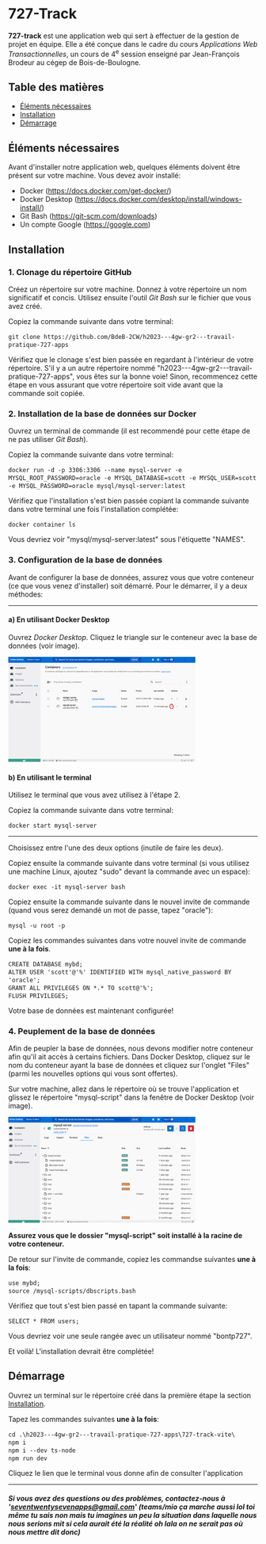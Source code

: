 # 727-Track

**727-track** est une application web qui sert à effectuer de la gestion de projet en équipe. Elle a été conçue dans le cadre du cours _Applications Web Transactionnelles_, un cours de 4<sup>e</sup> session enseigné par Jean-François Brodeur au cégep de Bois-de-Boulogne.

## Table des matières

- [Éléments nécessaires](#éléments-nécessaires)
- [Installation](#installation)
- [Démarrage](#démarrage)

## Éléments nécessaires

Avant d'installer notre application web, quelques éléments doivent être présent sur votre machine. Vous devez avoir installé:

- Docker (https://docs.docker.com/get-docker/)
- Docker Desktop (https://docs.docker.com/desktop/install/windows-install/)
- Git Bash (https://git-scm.com/downloads)
- Un compte Google (https://google.com)

## Installation

### 1. Clonage du répertoire GitHub

Créez un répertoire sur votre machine. Donnez à votre répertoire un nom significatif et concis. Utilisez ensuite l'outil _Git Bash_ sur le fichier que vous avez créé.

Copiez la commande suivante dans votre terminal:

```
git clone https://github.com/BdeB-2CW/h2023---4gw-gr2---travail-pratique-727-apps
```

Vérifiez que le clonage s'est bien passée en regardant à l'intérieur de votre répertoire. S'il y a un autre répertoire nommé "h2023---4gw-gr2---travail-pratique-727-apps", vous êtes sur la bonne voie! Sinon, recommencez cette étape en vous assurant que votre répertoire soit vide avant que la commande soit copiée.

### 2. Installation de la base de données sur Docker

Ouvrez un terminal de commande (il est recommendé pour cette étape de ne pas utiliser _Git Bash_).

Copiez la commande suivante dans votre terminal:

```
docker run -d -p 3306:3306 --name mysql-server -e MYSQL_ROOT_PASSWORD=oracle -e MYSQL_DATABASE=scott -e MYSQL_USER=scott -e MYSQL_PASSWORD=oracle mysql/mysql-server:latest
```

Vérifiez que l'installation s'est bien passée copiant la commande suivante dans votre terminal une fois l'installation complétée:

```
docker container ls
```

Vous devriez voir "mysql/mysql-server:latest" sous l'étiquette "NAMES".

### 3. Configuration de la base de données

Avant de configurer la base de données, assurez vous que votre conteneur (ce que vous venez d'installer) soit démarré. Pour le démarrer, il y a deux méthodes:

---

#### a) En utilisant Docker Desktop

Ouvrez _Docker Desktop_. Cliquez le triangle sur le conteneur avec la base de données (voir image).

<img src="assets/docker.png" width="75%">

#### b) En utilisant le terminal

Utilisez le terminal que vous avez utilisez à l'étape 2.

Copiez la commande suivante dans votre terminal:

```
docker start mysql-server
```

---

Choisissez entre l'une des deux options (inutile de faire les deux).

Copiez ensuite la commande suivante dans votre terminal (si vous utilisez une machine Linux, ajoutez "sudo" devant la commande avec un espace):

```
docker exec -it mysql-server bash
```

Copiez ensuite la commande suivante dans le nouvel invite de commande (quand vous serez demandé un mot de passe, tapez "oracle"):

```
mysql -u root -p
```

Copiez les commandes suivantes dans votre nouvel invite de commande **une à la fois**.

```
CREATE DATABASE mybd;
ALTER USER 'scott'@'%' IDENTIFIED WITH mysql_native_password BY 'oracle';
GRANT ALL PRIVILEGES ON *.* TO scott@'%';
FLUSH PRIVILEGES;
```

Votre base de données est maintenant configurée!

### 4. Peuplement de la base de données

Afin de peupler la base de données, nous devons modifier notre conteneur afin qu'il ait accès à certains fichiers. Dans Docker Desktop, cliquez sur le nom du conteneur ayant la base de données et cliquez sur l'onglet "Files" (parmi les nouvelles options qui vous sont offertes).

Sur votre machine, allez dans le répertoire où se trouve l'application et glissez le répertoire "mysql-script" dans la fenêtre de Docker Desktop (voir image).

<img src="assets/dockerfiles.png" width="75%">

**Assurez vous que le dossier "mysql-script" soit installé à la racine de votre conteneur.**

De retour sur l'invite de commande, copiez les commandse suivantes **une à la fois**:

```
use mybd;
source /mysql-scripts/dbscripts.bash
```

Vérifiez que tout s'est bien passé en tapant la commande suivante:

```
SELECT * FROM users;
```

Vous devriez voir une seule rangée avec un utilisateur nommé "bontp727".

Et voilà! L'installation devrait être complétée!

## Démarrage

Ouvrez un terminal sur le répertoire créé dans la première étape la section [Installation](#installation).

Tapez les commandes suivantes **une à la fois**:

```
cd .\h2023---4gw-gr2---travail-pratique-727-apps\727-track-vite\
npm i
npm i --dev ts-node
npm run dev
```

Cliquez le lien que le terminal vous donne afin de consulter l'application

---

##### Si vous avez des questions ou des problèmes, contactez-nous à 'seventwentysevenapps@gmail.com' (teams/mio ça marche aussi lol toi même tu sais non mais tu imagines un peu la situation dans laquelle nous nous serions mit si cela aurait été la réalité oh lala on ne serait pas où nous mettre dit donc)
